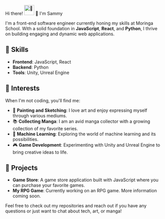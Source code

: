 Hi there! <picture>
  <source srcset="https://fonts.gstatic.com/s/e/notoemoji/latest/1fae3/512.webp" type="image/webp">
  <img src="https://fonts.gstatic.com/s/e/notoemoji/latest/1fae3/512.gif" alt="🫣" width="32" height="32">
</picture>
 👋 I'm Sammy

I'm a front-end software engineer currently honing my skills at Moringa School. With a solid foundation in **JavaScript**, **React**, and **Python**, I thrive on building engaging and dynamic web applications.

## 🚀 Skills

- **Frontend**: JavaScript, React
- **Backend**: Python
- **Tools**: Unity, Unreal Engine

## 🎨 Interests

When I'm not coding, you'll find me:
- 🎨 **Painting and Sketching**: I love art and enjoy expressing myself through various mediums.
- 📚 **Collecting Manga**: I am an avid manga collector with a growing collection of my favorite series.
- 🤖 **Machine Learning**: Exploring the world of machine learning and its possibilities.
- 🎮 **Game Development**: Experimenting with Unity and Unreal Engine to bring creative ideas to life.

## 🌟 Projects

- **Game Store**: A game store application built with JavaScript where you can purchase your favorite games.
- **My RPG Game**: Currently working on an RPG game. More information coming soon.

Feel free to check out my repositories and reach out if you have any questions or just want to chat about tech, art, or manga!
